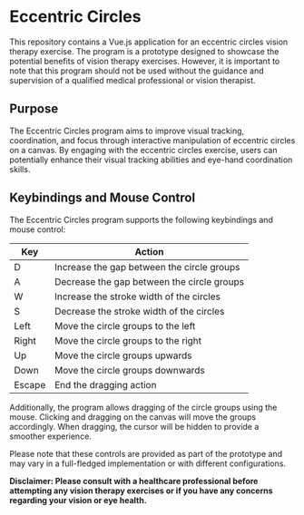 # Eccentric Circles

This repository contains a Vue.js application for an eccentric circles vision therapy exercise. The program is a prototype designed to showcase the potential benefits of vision therapy exercises. However, it is important to note that this program should not be used without the guidance and supervision of a qualified medical professional or vision therapist.

## Purpose

The Eccentric Circles program aims to improve visual tracking, coordination, and focus through interactive manipulation of eccentric circles on a canvas. By engaging with the eccentric circles exercise, users can potentially enhance their visual tracking abilities and eye-hand coordination skills.

## Keybindings and Mouse Control

The Eccentric Circles program supports the following keybindings and mouse control:

| Key        | Action                                      |
| ---------- | ------------------------------------------- |
| D          | Increase the gap between the circle groups   |
| A          | Decrease the gap between the circle groups   |
| W          | Increase the stroke width of the circles     |
| S          | Decrease the stroke width of the circles     |
| Left       | Move the circle groups to the left           |
| Right      | Move the circle groups to the right          |
| Up         | Move the circle groups upwards               |
| Down       | Move the circle groups downwards             |
| Escape     | End the dragging action                      |

Additionally, the program allows dragging of the circle groups using the mouse. Clicking and dragging on the canvas will move the groups accordingly. When dragging, the cursor will be hidden to provide a smoother experience.

Please note that these controls are provided as part of the prototype and may vary in a full-fledged implementation or with different configurations.

**Disclaimer: Please consult with a healthcare professional before attempting any vision therapy exercises or if you have any concerns regarding your vision or eye health.**
